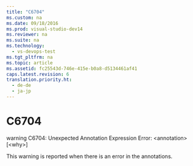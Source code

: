 ```yaml
---
title: "C6704"
ms.custom: na
ms.date: 09/18/2016
ms.prod: visual-studio-dev14
ms.reviewer: na
ms.suite: na
ms.technology: 
  - vs-devops-test
ms.tgt_pltfrm: na
ms.topic: article
ms.assetid: fc25543d-746e-415e-b0a8-d5134461af41
caps.latest.revision: 6
translation.priority.ht: 
  - de-de
  - ja-jp
---
```

# C6704
warning C6704: Unexpected Annotation Expression Error: <annotation\> [<why\>]  
  
 This warning is reported when there is an error in the annotations.